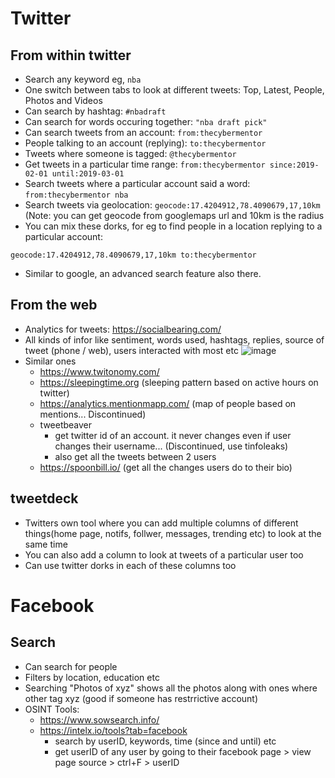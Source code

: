 # Twitter
## From within twitter
- Search any keyword eg, `nba`
- One switch between tabs to look at different tweets: Top, Latest, People, Photos and Videos
- Can search by hashtag: `#nbadraft`
- Can search for words occuring together: `"nba draft pick"`
- Can search tweets from an account: `from:thecybermentor`
- People talking to an account (replying): `to:thecybermentor`
- Tweets where someone is tagged: `@thecybermentor`
- Get tweets in a particular time range: `from:thecybermentor since:2019-02-01 until:2019-03-01`
- Search tweets where a particular account said a word: `from:thecybermentor nba`
- Search tweets via geolocation: `geocode:17.4204912,78.4090679,17,10km` (Note: you can get geocode from googlemaps url and 10km is the radius
- You can mix these dorks, for eg to find people in a location replying to a particular account:
```
geocode:17.4204912,78.4090679,17,10km to:thecybermentor
```
- Similar to google, an advanced search feature also there.

## From the web
- Analytics for tweets: https://socialbearing.com/
- All kinds of infor like sentiment, words used, hashtags, replies, source of tweet (phone / web), users interacted with most etc
![image](https://user-images.githubusercontent.com/64409788/231519762-89c2774d-9d09-4fa7-be82-7a95661698cd.png)
- Similar ones
  - https://www.twitonomy.com/
  - https://sleepingtime.org (sleeping pattern based on active hours on twitter)
  - https://analytics.mentionmapp.com/ (map of people based on mentions... Discontinued)
  - tweetbeaver 
    - get twitter id of an account. it never changes even if user changes their username... (Discontinued, use tinfoleaks) 
    - also get all the tweets between 2 users
  - https://spoonbill.io/ (get all the changes users do to their bio)

## tweetdeck 
- Twitters own tool where you can add multiple columns of different things(home page, notifs, follwer, messages, trending etc) to look at the same time
- You can also add a column to look at tweets of a particular user too
- Can use twitter dorks in each of these columns too

# Facebook
## Search
- Can search for people
- Filters by location, education etc
- Searching "Photos of xyz" shows all the photos along with ones where other tag xyz (good if someone has restrrictive account)
- OSINT Tools:
  - https://www.sowsearch.info/
  - https://intelx.io/tools?tab=facebook 
    - search by userID, keywords, time (since and until) etc
    - get userID of any user by going to their facebook page > view page source > ctrl+F > userID
  
